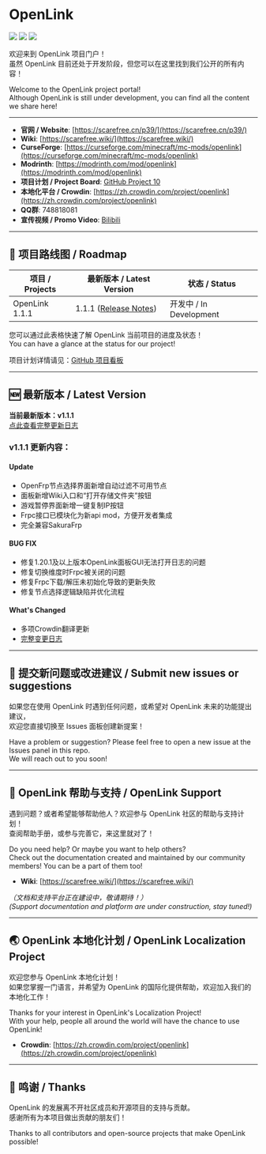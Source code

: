 # OpenLink

[![](https://img.shields.io/github/issues/StarCarefree/OpenLink?style=for-the-badge)](https://github.com/StarCarefree/OpenLink/issues)
[![](https://img.shields.io/github/forks/StarCarefree/OpenLink?style=for-the-badge)](https://github.com/StarCarefree/OpenLink/network/members)
[![](https://img.shields.io/github/stars/StarCarefree/OpenLink?style=for-the-badge)](https://github.com/StarCarefree/OpenLink/stargazers)

欢迎来到 OpenLink 项目门户！  
虽然 OpenLink 目前还处于开发阶段，但您可以在这里找到我们公开的所有内容！

Welcome to the OpenLink project portal!  
Although OpenLink is still under development, you can find all the content we share here!

---

- **官网 / Website**: [https://scarefree.cn/p39/](https://scarefree.cn/p39/)
- **Wiki**: [https://scarefree.wiki/](https://scarefree.wiki/)
- **CurseForge**: [https://curseforge.com/minecraft/mc-mods/openlink](https://curseforge.com/minecraft/mc-mods/openlink)
- **Modrinth**: [https://modrinth.com/mod/openlink](https://modrinth.com/mod/openlink)
- **项目计划 / Project Board**: [GitHub Project 10](https://github.com/orgs/StarCarefree/projects/10/views/1)
- **本地化平台 / Crowdin**: [https://zh.crowdin.com/project/openlink](https://zh.crowdin.com/project/openlink)
- **QQ群**: 748818081
- **宣传视频 / Promo Video**: [Bilibili](https://www.bilibili.com/video/BV12kNZzqEzo)

---

## 🚸 项目路线图 / Roadmap

| 项目 / Projects     | 最新版本 / Latest Version | 状态 / Status            |
|---------------------|--------------------------|--------------------------|
| OpenLink 1.1.1      | 1.1.1 ([Release Notes](https://github.com/StarCarefree/OpenLink/releases/tag/v1.1.1)) | 开发中 / In Development  |

您可以通过此表格快速了解 OpenLink 当前项目的进度及状态！  
You can have a glance at the status for our project!

项目计划详情请见：[GitHub 项目看板](https://github.com/orgs/StarCarefree/projects/10/views/1)

---

## 🆕 最新版本 / Latest Version

**当前最新版本：v1.1.1**  
[点此查看完整更新日志](https://github.com/StarCarefree/OpenLink/releases/tag/v1.1.1)

### v1.1.1 更新内容：
#### Update
- OpenFrp节点选择界面新增自动过滤不可用节点
- 面板新增Wiki入口和“打开存储文件夹”按钮
- 游戏暂停界面新增一键复制IP按钮
- Frpc接口已模块化为新api mod，方便开发者集成
- 完全兼容SakuraFrp

#### BUG FIX
- 修复1.20.1及以上版本OpenLink面板GUI无法打开日志的问题
- 修复切换维度时Frpc被关闭的问题
- 修复Frpc下载/解压未初始化导致的更新失败
- 修复节点选择逻辑缺陷并优化流程

#### What's Changed
- 多项Crowdin翻译更新
- [完整变更日志](https://github.com/StarCarefree/OpenLink/compare/v1.1.0...v1.1.1)

---

## 💌 提交新问题或改进建议 / Submit new issues or suggestions

如果您在使用 OpenLink 时遇到任何问题，或希望对 OpenLink 未来的功能提出建议，  
欢迎您直接切换至 Issues 面板创建新提案！

Have a problem or suggestion? Please feel free to open a new issue at the Issues panel in this repo.  
We will reach out to you soon!

---

## 🛂 OpenLink 帮助与支持 / OpenLink Support

遇到问题？或者希望能够帮助他人？欢迎参与 OpenLink 社区的帮助与支持计划！  
查阅帮助手册，或参与完善它，来这里就对了！

Do you need help? Or maybe you want to help others?  
Check out the documentation created and maintained by our community members! You can be a part of them too!

- **Wiki**: [https://scarefree.wiki/](https://scarefree.wiki/)

*（文档和支持平台正在建设中，敬请期待！）*  
*(Support documentation and platform are under construction, stay tuned!)*

---

## 🌏 OpenLink 本地化计划 / OpenLink Localization Project

欢迎您参与 OpenLink 本地化计划！  
如果您掌握一门语言，并希望为 OpenLink 的国际化提供帮助，欢迎加入我们的本地化工作！

Thanks for your interest in OpenLink's Localization Project!  
With your help, people all around the world will have the chance to use OpenLink!

- **Crowdin**: [https://zh.crowdin.com/project/openlink](https://zh.crowdin.com/project/openlink)

---

## 🙏 鸣谢 / Thanks

OpenLink 的发展离不开社区成员和开源项目的支持与贡献。  
感谢所有为本项目做出贡献的朋友们！

Thanks to all contributors and open-source projects that make OpenLink possible!